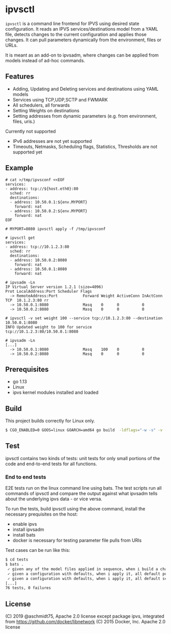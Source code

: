 # ipvsctl

`ipvsctl` is a command line frontend for IPVS using desired state configuration. It reads an IPVS services/destinations model from a YAML file, detects changes to the current configuration and applies those changes. It can pull parameters dynamically from the environment, files or URLs.

It is meant as an add-on to ipvsadm, where changes can be applied from models instead of ad-hoc commands.

## Features

* Adding, Updating and Deleting services and destinations using YAML models
* Services using TCP,UDP,SCTP and FWMARK
* All schedulers, all forwards
* Setting Weights on destinations
* Setting addresses from dynamic parameters (e.g. from environment, files, uris.)

Currently not supported

* IPv6 addresses are not yet supported
* Timeouts, Netmasks, Scheduling flags, Statistics, Thresholds are not supported yet

## Example

```
# cat >/tmp/ipvsconf <<EOF
services:
- address: tcp://${host.eth0}:80
  sched: rr
  destinations:
  - address: 10.50.0.1:${env.MYPORT}
    forward: nat
  - address: 10.50.0.2:${env.MYPORT}
    forward: nat
EOF

# MYPORT=8080 ipvsctl apply -f /tmp/ipvsconf

# ipvsctl get
services:
- address: tcp://10.1.2.3:80
  sched: rr
  destinations:
  - address: 10.50.0.2:8080
    forward: nat
  - address: 10.50.0.1:8080
    forward: nat

# ipvsadm -Ln
IP Virtual Server version 1.2.1 (size=4096)
Prot LocalAddress:Port Scheduler Flags
  -> RemoteAddress:Port           Forward Weight ActiveConn InActConn
TCP  10.1.2.3:80 rr
  -> 10.50.0.1:8080               Masq    0      0          0
  -> 10.50.0.2:8080               Masq    0      0          0    

# ipvsctl -v set weight 100 --service tcp://10.1.2.3:80 --destination 10.50.0.1:8080
INFO Updated weight to 100 for service tcp://10.1.2.3:80/10.50.0.1:8080

# ipvsadm -Ln
[...]
  -> 10.50.0.1:8080               Masq    100    0          0
  -> 10.50.0.2:8080               Masq    0      0          0
```

## Prerequisites

* go 1.13
* Linux
* ipvs kernel modules installed and loaded

## Build

This project builds correctly for Linux only.

```bash
$ CGO_ENABLED=0 GOOS=linux GOARCH=amd64 go build  -ldflags="-w -s" -v -o release/ipvsctl ipvsctl.go
```

## Test

ipvsctl contains two kinds of tests: unit tests for only small portions of the code and
end-to-end tests for all functions.

### End to end tests

E2E tests run on the linux command line using bats. The test scripts run all commands of
ipvsctl and compare the output against what ipvsadm tells about the underlying ipvs data - or vice versa.

To run the tests, build ipvsctl using the above command, install the necessary prequisites on the host:

* enable ipvs
* install ipvsadm
* install bats
* docker is necessary for testing parameter file pulls from URIs

Test cases can be run like this:

```bash
$ cd tests
$ bats .
 ✓ given any of the model files applied in sequence, when i build a changeset for the same model, it must always be empty
 ✓ given a configuration with defaults, when i apply it, all default port values must have been set correctly.
 ✓ given a configuration with defaults, when i apply it, all default scheduler values must have been set correctly.
[...]
76 tests, 0 failures
```

## License

(C) 2019 @aschmidt75, Apache 2.0 license
except package ipvs, integrated from https://github.com/docker/libnetwork (C) 2015 Docker, Inc. Apache 2.0 license